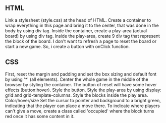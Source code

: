 ## HTML
Link a stylesheet (style.css) at the head of HTML.
Create a container to wrap everything in this page and bring it to the center, that was done in the body by using div tag.
Inside the container, create a play-area (actual board) by using div tag.
Inside the play-area, create 9 div tag that represent the block of the board.
I don't want to refresh a page to reset the board or start a new game. So, i create a button with onClick function.


## CSS
First, reset the margin and padding and set the box sizing and default font by using '*' (all elements).
Center the whole game in the middle of the browser by styling the container.
The button of reset will have some hover effects (button:hover). Style the button.
Style the play-area by using display: grid and grid-template-columns.
Style the blocks inside the play area. Color/hover/size
Set the cursor to pointer and background to a bright green, indicating that the player can place a move there. To indicate where players can't give a move, create a class called 'occupied' where the block turns red once it has some content in it.

